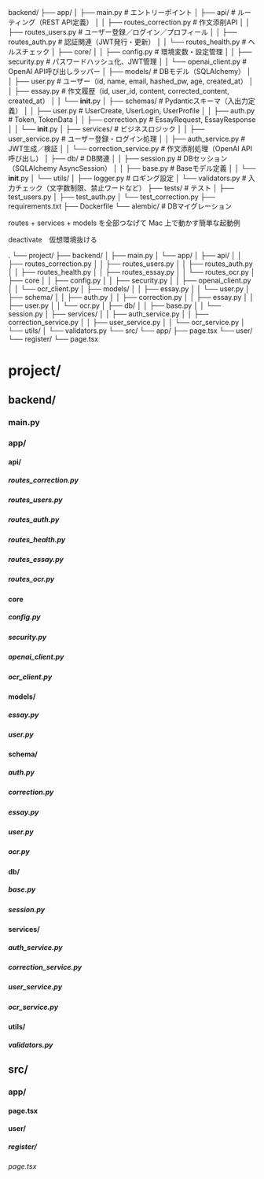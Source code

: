 backend/
├── app/
│   ├── main.py                # エントリーポイント
│   ├── api/                   # ルーティング（REST API定義）
│   │   ├── routes_correction.py   # 作文添削API
│   │   ├── routes_users.py        # ユーザー登録／ログイン／プロフィール
│   │   ├── routes_auth.py         # 認証関連（JWT発行・更新）
│   │   └── routes_health.py       # ヘルスチェック
│   ├── core/
│   │   ├── config.py              # 環境変数・設定管理
│   │   ├── security.py            # パスワードハッシュ化、JWT管理
│   │   └── openai_client.py       # OpenAI API呼び出しラッパー
│   ├── models/                    # DBモデル（SQLAlchemy）
│   │   ├── user.py                # ユーザー（id, name, email, hashed_pw, age, created_at）
│   │   ├── essay.py               # 作文履歴（id, user_id, content, corrected_content, created_at）
│   │   └── __init__.py
│   ├── schemas/                   # Pydanticスキーマ（入出力定義）
│   │   ├── user.py                # UserCreate, UserLogin, UserProfile
│   │   ├── auth.py                # Token, TokenData
│   │   ├── correction.py          # EssayRequest, EssayResponse
│   │   └── __init__.py
│   ├── services/                  # ビジネスロジック
│   │   ├── user_service.py        # ユーザー登録・ログイン処理
│   │   ├── auth_service.py        # JWT生成／検証
│   │   └── correction_service.py  # 作文添削処理（OpenAI API呼び出し）
│   ├── db/                        # DB関連
│   │   ├── session.py             # DBセッション（SQLAlchemy AsyncSession）
│   │   ├── base.py                # Baseモデル定義
│   │   └── __init__.py
│   └── utils/
│       ├── logger.py              # ロギング設定
│       └── validators.py          # 入力チェック（文字数制限、禁止ワードなど）
├── tests/                         # テスト
│   ├── test_users.py
│   ├── test_auth.py
│   └── test_correction.py
├── requirements.txt
├── Dockerfile
└── alembic/                       # DBマイグレーション


routes + services + models を全部つなげて Mac 上で動かす簡単な起動例

deactivate　仮想環境抜ける



.
└── project/
    ├── backend/
    │   ├── main.py
    │   └── app/
    │       ├── api/
    │       │   ├── routes_correction.py
    │       │   ├── routes_users.py
    │       │   ├── routes_auth.py
    │       │   ├── routes_health.py
    │       │   ├── routes_essay.py
    │       │   └── routes_ocr.py
    │       ├── core
    │       │   ├── config.py
    │       │   ├── security.py
    │       │   ├── openai_client.py
    │       │   └── ocr_client.py
    │       ├── models/
    │       │   ├── essay.py
    │       │   └── user.py
    │       ├── schema/
    │       │   ├── auth.py
    │       │   ├── correction.py
    │       │   ├── essay.py
    │       │   ├── user.py
    │       │   └── ocr.py
    │       ├── db/
    │       │   ├── base.py
    │       │   └── session.py
    │       ├── services/
    │       │   ├── auth_service.py
    │       │   ├── correction_service.py
    │       │   ├── user_service.py
    │       │   └── ocr_service.py
    │       └── utils/
    │           └── validators.py
    └── src/
        └── app/
            ├── page.tsx
            └── user/
                └── register/
                    └── page.tsx


# project/
## backend/
### main.py
### app/
#### api/
##### routes_correction.py   
##### routes_users.py 
##### routes_auth.py
##### routes_health.py
##### routes_essay.py
##### routes_ocr.py
#### core
##### config.py
##### security.py
##### openai_client.py
##### ocr_client.py
#### models/
##### essay.py
##### user.py
#### schema/
##### auth.py
##### correction.py
##### essay.py
##### user.py
##### ocr.py
#### db/
##### base.py
##### session.py
#### services/
##### auth_service.py
##### correction_service.py
##### user_service.py
##### ocr_service.py 
#### utils/
##### validators.py
## src/
### app/
#### page.tsx
#### user/
##### register/
###### page.tsx